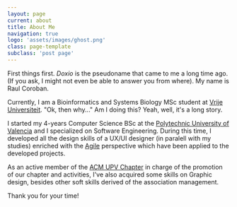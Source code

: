 ```yaml
---
layout: page
current: about
title: About Me
navigation: true
logo: 'assets/images/ghost.png'
class: page-template
subclass: 'post page'
---
```


First things first. <i>Doxio</i> is the pseudoname that came to me a long time ago. (If you ask, I might not even be able to answer you from where). My name is Raul Coroban.

Currently, I am a Bioinformatics and Systems Biology MSc student at [Vrije Universiteit](https://www.vu.nl/en). "Ok, then why..." Am I doing this? Yeah, well, it's a long story.

I started my 4-years Computer Science BSc at the [Polytechnic University of Valencia](http://www.upv.es/) and I specialized on Software Engineering. During this time, I developed all the design skills of a UX/UI designer (in paralell with my studies) enriched with the [Agile](https://en.wikipedia.org/wiki/Agile_software_development) perspective which have been applied to the developed projects.

As an active member of the [ACM UPV Chapter](https://acmupv.webs.upv.es) in charge of the promotion of our chapter and activities, I've also acquired some skills on Graphic design, besides other soft skills derived of the association management.

Thank you for your time!
